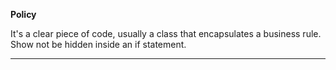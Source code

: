 **Policy**

It's a clear piece of code, usually a class that encapsulates a business rule.
Show not be hidden inside an if statement.

---
